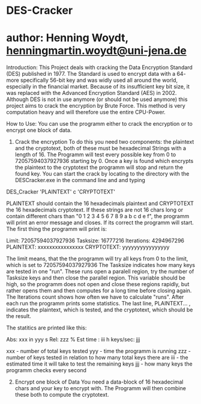 # DES-Cracker
# author: Henning Woydt, henningmartin.woydt@uni-jena.de

Introduction:
This Project deals with cracking the Data Encryption Standard (DES) published in 1977. The Standard is used to encrypt data with a 64- more specifically 56-bit key and was widly used all around the world, especially in the financial market. Because of its insufficient key bit size, it was replaced with the Advanced Encryption Standard (AES) in 2002. Although DES is not in use anymore (or should not be used anymore) this project aims to crack the encryption by Brute Force. This method is very computation heavy and will therefore use the entire CPU-Power.

How to Use:
You can use the programm either to crack the encryption or to encrypt one block of data.

1. Crack the encryption
To do this you need two components: the plaintext and the cryptotext, both of these must be hexadecimal Strings with a length of 16. The Programm will test every possible key from 0 to 72057594037927936 starting by 0. Once a key is found which encrypts the plaintext to the cryptotext the programm will stop and return the found key.
You can start the crack by locating to the directory with the DESCracker.exe in the command line and and typing

DES_Cracker 'PLAINTEXT' c 'CRYPTOTEXT'

PLAINTEXT should contain the 16 hexadecimals plaintext and CRYPTOTEXT the 16 hexadecimals cryptotext. If these strings are not 16 chars long or contain different chars than "0 1 2 3 4 5 6 7 8 9 a b c d e f", the programm will print an error message and closes. If its correct the programm will start.
The first thing the programm will print is:

Limit: 72057594037927936
Tasksize: 16777216
Iterations: 4294967296
PLAINTEXT: xxxxxxxxxxxxxxxx CRYPTOTEXT: yyyyyyyyyyyyyyyy

The limit means, that the the programm will try all keys from 0 to the limit, which is set to 72057594037927936
The Tasksize indicates how many keys are tested in one "run". These runs open a paralell region, try the number of Tasksize keys and then close the parallel region. This variable should be high, so the programm does not open and close these regions rapidly, but rather opens them and then computes for a long time before closing again.
The Iterations count shows how often we have to calculate "runs". After each run the programm prints some statistics.
The last line, PLAINTEXT... , indicates the plaintext, which is tested, and the cryptotext, which should be the result.

The statitics are printed like this:

Abs: xxx in yyy s Rel: zzz % Est time : iii h keys/sec: jjj

xxx - number of total keys tested
yyy - time the programm is running
zzz - number of keys tested in relation to how many total keys there are
iii - the estimated time it will take to test the remaining keys
jjj - how many keys the programm checks every second


2. Encrypt one block of Data
You need a data-block of 16 hexadecimal chars and your key to encrypt with. The Programm will then combine these both to compute the cryptotext.

